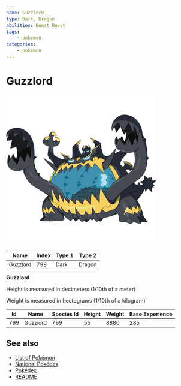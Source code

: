 ```yaml
---
name: Guzzlord
type: Dark, Dragon
abilities: Beast Boost
tags:
    - pokemon
categories:
    - pokemon
---
```


# Guzzlord


![Guzzlord](images/799.png)

| **Name** | **Index** | **Type 1** | **Type 2** |
|----|----|----|----|
| Guzzlord | 799 | Dark | Dragon  |

**Guzzlord** 


Height is measured in decimeters (1/10th of a meter)

Weight is measured in hectograms (1/10th of a kilogram)

| **Id** | **Name** | **Species Id** | **Height** | **Weight** | **Base Experience** |
|--------|----------|----------------|------------|------------|---------------------|
| 799 | Guzzlord | 799 | 55 | 8880 | 285 |


## See also

- [List of Pokémon](../pokemon.md)
- [National Pokédex](../national_pokedex.md)
- [Pokédex](../pokedex.md)
- [README](../README.md)
